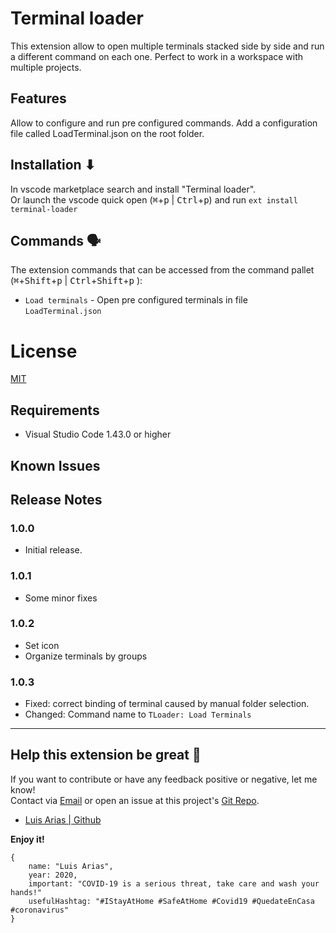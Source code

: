 # Terminal loader 

This extension allow to open multiple terminals stacked side by side and run a different command on each one. Perfect to work in a workspace with multiple projects.

## Features

Allow to configure and run pre configured commands.
Add a configuration file called LoadTerminal.json on the root folder.

## Installation ⬇

In vscode marketplace search and install "Terminal loader".  
Or launch the vscode quick open (<kbd>⌘</kbd>+<kbd>p</kbd>  | <kbd>Ctrl</kbd>+<kbd>p</kbd>) and run `ext install terminal-loader` 

## Commands 🗣
The extension commands that can be accessed from the command pallet (<kbd>⌘</kbd>+<kbd>Shift</kbd>+<kbd>p</kbd> | <kbd>Ctrl</kbd>+<kbd>Shift</kbd>+<kbd>p</kbd> ):

* ```Load terminals``` - Open pre configured terminals in file ```LoadTerminal.json``` 


# License

[MIT](https://github.com/ariassd/vscode-load-terminals/blob/master/LICENSE)



## Requirements

- Visual Studio Code 1.43.0 or higher

## Known Issues

## Release Notes

### 1.0.0

- Initial release.

### 1.0.1

- Some minor fixes

### 1.0.2

- Set icon
- Organize terminals by groups

### 1.0.3

- Fixed: correct binding of terminal caused by manual folder selection.
- Changed: Command name to ```TLoader: Load Terminals```

-----------------------------------------------------------------------------------------------------------


## Help this extension be great 💪

If you want to contribute or have any feedback positive or negative, let me know!  
Contact via [Email](ariassd@gmail.com) or open an issue at this project's [Git Repo](https://github.com/ariassd/vscode-load-terminals).
* [Luis Arias | Github](https://github.com/ariassd)  

**Enjoy it!**

```
{
    name: "Luis Arias",
    year: 2020,
    important: "COVID-19 is a serious threat, take care and wash your hands!"
    usefulHashtag: "#IStayAtHome #SafeAtHome #Covid19 #QuedateEnCasa #coronavirus"
}
```

